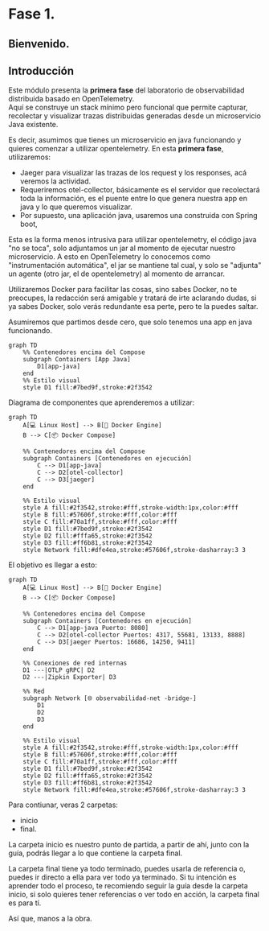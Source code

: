 # Fase 1.

## Bienvenido.

## Introducción
Este módulo presenta la **primera fase** del laboratorio de observabilidad distribuida basado en OpenTelemetry.  
Aquí se construye un stack mínimo pero funcional que permite capturar, recolectar y visualizar trazas distribuidas generadas desde un microservicio Java existente.

Es decir, asumimos que tienes un microservicio en java funcionando y quieres comenzar a utilizar opentelemetry.
En esta **primera fase**, utilizaremos:

* Jaeger para visualizar las trazas de los request y los responses, acá veremos la actividad.
* Requeriremos otel-collector, básicamente es el servidor que recolectará toda la información, es el puente entre lo que genera nuestra app en java y lo que queremos visualizar.
* Por supuesto, una aplicación java, usaremos una construida con Spring boot,
  
Esta es la forma menos intrusiva para utilizar opentelemetry, el código java "no se toca", solo adjuntamos un jar al momento de ejecutar nuestro microservicio.
A esto en OpenTelemetry lo conocemos como "instrumentación automática", el jar se mantiene tal cual, y solo se "adjunta" un agente (otro jar, el de opentelemetry) al momento de arrancar.

Utilizaremos Docker para facilitar las cosas, sino sabes Docker, no te preocupes, la redacción será amigable y tratará de irte aclarando dudas,
si ya sabes Docker, solo verás redundante esa perte, pero te la puedes saltar.

Asumiremos que partimos desde cero, que solo tenemos una app en java funcionando.
``` mermaid
graph TD
    %% Contenedores encima del Compose
    subgraph Containers [App Java]
        D1[app-java]
    end
    %% Estilo visual
    style D1 fill:#7bed9f,stroke:#2f3542
``` 

Diagrama de componentes que aprenderemos a utilizar:
``` mermaid
graph TD
    A[💻 Linux Host] --> B[🐳 Docker Engine]
    B --> C[📦 Docker Compose]

    %% Contenedores encima del Compose
    subgraph Containers [Contenedores en ejecución]
        C --> D1[app-java]
        C --> D2[otel-collector]
        C --> D3[jaeger]
    end

    %% Estilo visual
    style A fill:#2f3542,stroke:#fff,stroke-width:1px,color:#fff
    style B fill:#57606f,stroke:#fff,color:#fff
    style C fill:#70a1ff,stroke:#fff,color:#fff
    style D1 fill:#7bed9f,stroke:#2f3542
    style D2 fill:#fffa65,stroke:#2f3542
    style D3 fill:#ff6b81,stroke:#2f3542
    style Network fill:#dfe4ea,stroke:#57606f,stroke-dasharray:3 3
```

El objetivo es llegar a esto:

``` mermaid
graph TD
    A[💻 Linux Host] --> B[🐳 Docker Engine]
    B --> C[📦 Docker Compose]

    %% Contenedores encima del Compose
    subgraph Containers [Contenedores en ejecución]
        C --> D1[app-java Puerto: 8080]
        C --> D2[otel-collector Puertos: 4317, 55681, 13133, 8888]
        C --> D3[jaeger Puertos: 16686, 14250, 9411]
    end

    %% Conexiones de red internas
    D1 ---|OTLP gRPC| D2
    D2 ---|Zipkin Exporter| D3

    %% Red
    subgraph Network [🌐 observabilidad-net -bridge-]
        D1
        D2
        D3
    end

    %% Estilo visual
    style A fill:#2f3542,stroke:#fff,stroke-width:1px,color:#fff
    style B fill:#57606f,stroke:#fff,color:#fff
    style C fill:#70a1ff,stroke:#fff,color:#fff
    style D1 fill:#7bed9f,stroke:#2f3542
    style D2 fill:#fffa65,stroke:#2f3542
    style D3 fill:#ff6b81,stroke:#2f3542
    style Network fill:#dfe4ea,stroke:#57606f,stroke-dasharray:3 3
``` 
Para contiunar, veras 2 carpetas:

* inicio
* final.

La carpeta inicio es nuestro punto de partida, a partir de ahí, junto con la guía, podrás llegar a lo que contiene la carpeta final.

La carpeta final tiene ya todo terminado, puedes usarla de referencia o, puedes ir directo a ella para ver todo ya terminado.
Si tu intención es aprender todo el proceso, te recomiendo seguir la guía desde la carpeta inicio, si solo quieres tener referencias o ver todo en acción,
la carpeta final es para tí.

Así que, manos  a la obra.
